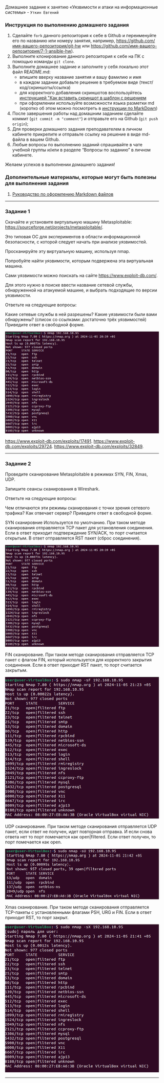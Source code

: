 Домашнее задание к занятию «Уязвимости и атаки на информационные системы» - `Уткин Евгений`


### Инструкция по выполнению домашнего задания

   1. Сделайте `fork` данного репозитория к себе в Github и переименуйте его по названию или номеру занятия, например, https://github.com/имя-вашего-репозитория/git-hw или  https://github.com/имя-вашего-репозитория/7-1-ansible-hw).
   2. Выполните клонирование данного репозитория к себе на ПК с помощью команды `git clone`.
   3. Выполните домашнее задание и заполните у себя локально этот файл README.md:
      - впишите вверху название занятия и вашу фамилию и имя
      - в каждом задании добавьте решение в требуемом виде (текст/код/скриншоты/ссылка)
      - для корректного добавления скриншотов воспользуйтесь [инструкцией "Как вставить скриншот в шаблон с решением](https://github.com/netology-code/sys-pattern-homework/blob/main/screen-instruction.md)
      - при оформлении используйте возможности языка разметки md (коротко об этом можно посмотреть в [инструкции  по MarkDown](https://github.com/netology-code/sys-pattern-homework/blob/main/md-instruction.md))
   4. После завершения работы над домашним заданием сделайте коммит (`git commit -m "comment"`) и отправьте его на Github (`git push origin`);
   5. Для проверки домашнего задания преподавателем в личном кабинете прикрепите и отправьте ссылку на решение в виде md-файла в вашем Github.
   6. Любые вопросы по выполнению заданий спрашивайте в чате учебной группы и/или в разделе “Вопросы по заданию” в личном кабинете.
   
Желаем успехов в выполнении домашнего задания!
   
### Дополнительные материалы, которые могут быть полезны для выполнения задания

1. [Руководство по оформлению Markdown файлов](https://gist.github.com/Jekins/2bf2d0638163f1294637#Code)

---
### Задание 1

Скачайте и установите виртуальную машину Metasploitable: https://sourceforge.net/projects/metasploitable/.

Это типовая ОС для экспериментов в области информационной безопасности, с которой следует начать при анализе уязвимостей.

Просканируйте эту виртуальную машину, используя nmap.

Попробуйте найти уязвимости, которым подвержена эта виртуальная машина.

Сами уязвимости можно поискать на сайте https://www.exploit-db.com/.

Для этого нужно в поиске ввести название сетевой службы, обнаруженной на атакуемой машине, и выбрать подходящие по версии уязвимости.

Ответьте на следующие вопросы:

Какие сетевые службы в ней разрешены?
Какие уязвимости были вами обнаружены? (список со ссылками: достаточно трёх уязвимостей)
Приведите ответ в свободной форме.

![Задание №1](https://github.com/newDjon/Attack/blob/main/nmap.png)

https://www.exploit-db.com/exploits/17491.
https://www.exploit-db.com/exploits/29724.
https://www.exploit-db.com/exploits/32849.

---

### Задание 2

Проведите сканирование Metasploitable в режимах SYN, FIN, Xmas, UDP.

Запишите сеансы сканирования в Wireshark.

Ответьте на следующие вопросы:

Чем отличаются эти режимы сканирования с точки зрения сетевого трафика?
Как отвечает сервер?
Приведите ответ в свободной форме.

SYN сканировние
Используется по умолчанию. При таком методе сканирования отправляется TCP пакет для установления соединения. Если в ответ приходит подтверждение SYN/ACK, то порт считается открытым. В ответ отправляется RST пакет (сброс соединения).

![Задание №2.1](https://github.com/newDjon/Attack/blob/main/nmap.png)

FIN сканирование.
При таком методе сканирования отправляется TCP пакет с флагом FIN, который используется для корректного закрытия соединения. Если в ответ приходит RST пакет, то порт считается закрытым.

![Задание №2.2](https://github.com/newDjon/Attack/blob/main/sF.png)

UDP сканирование.
При таком методе сканирования отправляется UDP пакет, если ответ не получен, идет повторная отправка. И если снова ответа нет то порт помечается как open|filtered. Если ответ получен, то порт помечается как open.

![Задание №2.3](https://github.com/newDjon/Attack/blob/main/sU.png)

Xmas сканирование.
При таком методе сканирования отправляется TCP-пакеты с установленными флагами PSH, URG и FIN. Если в ответ приходит RST, то порт закрыт.

![Задание №2.3](https://github.com/newDjon/Attack/blob/main/sX.png)

---











 

 








